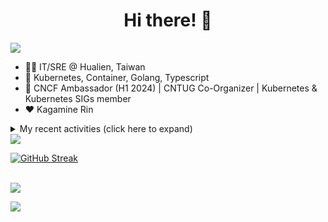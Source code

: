 <div align="center">
  <h1>Hi there! 👋</h1>
</div>

![](https://komarev.com/ghpvc/?username=tico88612&color=brightgreen&style=for-the-badge)

- 🧑‍💻 IT/SRE @ Hualien, Taiwan
- 🐳 Kubernetes, Container, Golang, Typescript
- 🤝 CNCF Ambassador (H1 2024) | CNTUG Co-Organizer | Kubernetes & Kubernetes SIGs member
- ❤️ Kagamine Rin

<details>
  <summary>My recent activities (click here to expand)</summary>

  #### 👷 Check out what I'm currently working on
  
  - [kubernetes-sigs/kubespray](https://github.com/kubernetes-sigs/kubespray) - Deploy a Production Ready Kubernetes Cluster (1 week ago)
  - [HunterPie/localization](https://github.com/HunterPie/localization) - Localization repository for HunterPie&#39;s client (2 weeks ago)
  - [cloud-native-taiwan/status-infra-labs](https://github.com/cloud-native-taiwan/status-infra-labs) -  (3 weeks ago)
  - [cncf/k8s-conformance](https://github.com/cncf/k8s-conformance) - 🧪CNCF K8s Conformance Working Group (4 weeks ago)
  - [longhorn/website](https://github.com/longhorn/website) - https://longhorn.io/ (1 month ago)
  - [cncf/people](https://github.com/cncf/people) - Stores the data that will populate the various people listings on cncf.io (1 month ago)
  - [kubernetes/org](https://github.com/kubernetes/org) - Meta configuration for Kubernetes Github Org (2 months ago)
  - [kubernetes/website](https://github.com/kubernetes/website) - Kubernetes website and documentation repo:  (2 months ago)
  - [kubeflow/training-operator](https://github.com/kubeflow/training-operator) - Distributed ML Training and Fine-Tuning on Kubernetes (2 months ago)
  - [jaegertracing/documentation](https://github.com/jaegertracing/documentation) - Documentation/website for the Jaeger Distributed Tracing project. (2 months ago)

  #### 🌱 My latest projects
  
  - [tico88612/get-real-ip](https://github.com/tico88612/get-real-ip) - 
  - [tico88612/podman-monitor-workshop](https://github.com/tico88612/podman-monitor-workshop) - 
  - [tico88612/cicd-hexo-blog-pages](https://github.com/tico88612/cicd-hexo-blog-pages) - 以 Hexo Blog 撰寫 CI/CD Pipeline 網頁
  - [tico88612/cicd-hexo-blog-template](https://github.com/tico88612/cicd-hexo-blog-template) - 以 Hexo Blog 撰寫 CI/CD Pipeline 模板
  - [tico88612/butter-toast-cup-2023](https://github.com/tico88612/butter-toast-cup-2023) - 奶油吐司杯 2023 分數計算機
  - [tico88612/cms-docker](https://github.com/tico88612/cms-docker) - Contest Management System v1.5.dev0 Docker Version
  - [tico88612/network-security-final](https://github.com/tico88612/network-security-final) - 
  - [tico88612/docker-init.engineer](https://github.com/tico88612/docker-init.engineer) - 純靠北工程師 Docker 架設版
  - [tico88612/kantai-teachme.tw](https://github.com/tico88612/kantai-teachme.tw) - 
  - [tico88612/minecraft_on_discord](https://github.com/tico88612/minecraft_on_discord) - Paste this link to Discord

  #### 🔭 Latest releases I've contributed to
  
  - [backstage/backstage](https://github.com/backstage/backstage) ([v1.30.0-next.1](https://github.com/backstage/backstage/releases/tag/v1.30.0-next.1), 1 day ago) - Backstage is an open framework for building developer portals
  - [meshery/meshery](https://github.com/meshery/meshery) ([v0.7.85](https://github.com/meshery/meshery/releases/tag/v0.7.85), 3 days ago) - Meshery, the cloud native manager
  - [projectcontour/contour](https://github.com/projectcontour/contour) ([v1.30.0-rc.1](https://github.com/projectcontour/contour/releases/tag/v1.30.0-rc.1), 5 days ago) - Contour is a Kubernetes ingress controller using Envoy proxy.
  - [kubeflow/training-operator](https://github.com/kubeflow/training-operator) ([v1.8.0](https://github.com/kubeflow/training-operator/releases/tag/v1.8.0), 1 week ago) - Distributed ML Training and Fine-Tuning on Kubernetes
  - [metallb/metallb](https://github.com/metallb/metallb) ([v0.14.8](https://github.com/metallb/metallb/releases/tag/v0.14.8), 1 week ago) - A network load-balancer implementation for Kubernetes using standard routing protocols
  - [etcd-io/etcd](https://github.com/etcd-io/etcd) ([v3.5.15](https://github.com/etcd-io/etcd/releases/tag/v3.5.15), 1 week ago) - Distributed reliable key-value store for the most critical data of a distributed system
  - [kubernetes-sigs/kubespray](https://github.com/kubernetes-sigs/kubespray) ([v2.24.2](https://github.com/kubernetes-sigs/kubespray/releases/tag/v2.24.2), 2 weeks ago) - Deploy a Production Ready Kubernetes Cluster
  - [jaegertracing/jaeger](https://github.com/jaegertracing/jaeger) ([v1.59.0](https://github.com/jaegertracing/jaeger/releases/tag/v1.59.0), 3 weeks ago) - CNCF Jaeger, a Distributed Tracing Platform
  - [jaegertracing/jaeger-ui](https://github.com/jaegertracing/jaeger-ui) ([v1.59.0](https://github.com/jaegertracing/jaeger-ui/releases/tag/v1.59.0), 3 weeks ago) - Web UI for Jaeger
  - [metal3-io/cluster-api-provider-metal3](https://github.com/metal3-io/cluster-api-provider-metal3) ([v1.6.2](https://github.com/metal3-io/cluster-api-provider-metal3/releases/tag/v1.6.2), 1 month ago) - Metal³ integration with https://github.com/kubernetes-sigs/cluster-api

  #### 🔨 My recent Pull Requests
  
  - [Make kubernetes v1.30.3 default ](https://github.com/kubernetes-sigs/kubespray/pull/11391) on [kubernetes-sigs/kubespray](https://github.com/kubernetes-sigs/kubespray) (1 week ago)
  - [Feat: Add missing zh-tw translation &amp; Fix wrong ID](https://github.com/HunterPie/localization/pull/99) on [HunterPie/localization](https://github.com/HunterPie/localization) (2 weeks ago)
  - [Feat: Upgrade external OCI cloud controller manager](https://github.com/kubernetes-sigs/kubespray/pull/11378) on [kubernetes-sigs/kubespray](https://github.com/kubernetes-sigs/kubespray) (2 weeks ago)
  - [Feat: Gateway API CRDs install support](https://github.com/kubernetes-sigs/kubespray/pull/11376) on [kubernetes-sigs/kubespray](https://github.com/kubernetes-sigs/kubespray) (2 weeks ago)
  - [Bump Cinder CSI Plugin to v1.30.0](https://github.com/kubernetes-sigs/kubespray/pull/11374) on [kubernetes-sigs/kubespray](https://github.com/kubernetes-sigs/kubespray) (2 weeks ago)
  - [Fix CentOS 7 yum repo baseurl update](https://github.com/kubernetes-sigs/kubespray/pull/11360) on [kubernetes-sigs/kubespray](https://github.com/kubernetes-sigs/kubespray) (3 weeks ago)
  - [Bump: OpenStack Cloud Controller Manager to 1.30.0](https://github.com/kubernetes-sigs/kubespray/pull/11358) on [kubernetes-sigs/kubespray](https://github.com/kubernetes-sigs/kubespray) (3 weeks ago)
  - [[release-2.25] Bump Kubernetes to 1.29.6](https://github.com/kubernetes-sigs/kubespray/pull/11355) on [kubernetes-sigs/kubespray](https://github.com/kubernetes-sigs/kubespray) (3 weeks ago)
  - [Bump: Upptime 1.37.0](https://github.com/cloud-native-taiwan/status-infra-labs/pull/4) on [cloud-native-taiwan/status-infra-labs](https://github.com/cloud-native-taiwan/status-infra-labs) (3 weeks ago)
  - [CI: Remove Debian 10 support &amp; macvlan test move to Debian 11](https://github.com/kubernetes-sigs/kubespray/pull/11347) on [kubernetes-sigs/kubespray](https://github.com/kubernetes-sigs/kubespray) (4 weeks ago)

  #### ⭐ Recent Stars
  
  - [aome510/spotify-player](https://github.com/aome510/spotify-player) - A Spotify player in the terminal with full feature parity (1 week ago)
  - [nalexn/clean-architecture-swiftui](https://github.com/nalexn/clean-architecture-swiftui) - SwiftUI sample app using Clean Architecture. Examples of working with CoreData persistence, networking, dependency injection, unit testing, and more. (2 weeks ago)
  - [bpg/terraform-provider-proxmox](https://github.com/bpg/terraform-provider-proxmox) - Terraform Provider for Proxmox (3 weeks ago)
  - [kubernetes/enhancements](https://github.com/kubernetes/enhancements) - Enhancements tracking repo for Kubernetes (3 months ago)
  - [kubernetes-sigs/kubespray](https://github.com/kubernetes-sigs/kubespray) - Deploy a Production Ready Kubernetes Cluster (7 months ago)
  - [fduran/sadservers](https://github.com/fduran/sadservers) - SadServers: Linux &amp; DevOps Troubleshooting Scenarios SaaS (8 months ago)
  - [PKUFlyingPig/cs-self-learning](https://github.com/PKUFlyingPig/cs-self-learning) - 计算机自学指南 (8 months ago)
  - [gladstone-institutes/Bioinformatics-Workshops](https://github.com/gladstone-institutes/Bioinformatics-Workshops) - Workshops presented by the Gladstone Bioinformatics Core (9 months ago)
  - [mantou132/Spotify-Lyrics](https://github.com/mantou132/Spotify-Lyrics) - 🎉 Desktop Spotify Web Player Instant Synchronised Lyrics (10 months ago)
  - [cncf/mentoring](https://github.com/cncf/mentoring) - 👩🏿‍🎓👨🏽‍🎓👩🏻‍🎓CNCF Mentoring: LFX Mentorship &#43; Summer of Code (1 year ago)

  #### 👯 Check out some of my recent followers
  
  - [hu8813](https://github.com/hu8813)
  - [wolf-yuan-6115](https://github.com/wolf-yuan-6115)
  - [tzuhsunn](https://github.com/tzuhsunn)
  - [googs1025](https://github.com/googs1025)
  - [sophie0730](https://github.com/sophie0730)
</details>

<img src="https://github-readme-stats.vercel.app/api?username=tico88612&hide_title=true&count_private=true&show_icons=true" />

<br>

<a href="https://git.io/streak-stats"><img src="https://streak-stats.demolab.com?user=tico88612&theme=one-dark-pro" alt="GitHub Streak" /></a>

<br>

<img src="https://github-profile-trophy.vercel.app/?username=tico88612&theme=flat&no-frame=true&theme=onedark&margin-w=15&column=4" />


![](https://hit.yhype.me/github/profile?user_id=17496418)
